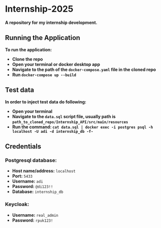 # Internship-2025
**A repository for my internship development.**

## Running the Application

**To run the application:**
- **Clone the repo**
- **Open your terminal or docker desktop app**
- **Navigate to the path of the `docker-compose.yaml` file in the cloned repo**
- **Run `docker-compose up --build `**

## Test data 
**In order to inject test data do following:**
- **Open your terminal**
- **Navigate to the `data.sql` script file, usually path is `path_to_cloned_repo/Internship_API/src/main/resources`**
- **Run the command: `cat data.sql | docker exec -i postgres psql -h localhost -U adi -d internship_db -f-`**

## Credentials

### Postgresql database:

- **Host name/address:** `localhost`
- **Port:** `5433`
- **Username:** `adi`
- **Password:** `@di123!!`
- **Database:** `internship_db`

### Keycloak:
- **Username:** `real_admin`
- **Password:** `rpuk123!`


